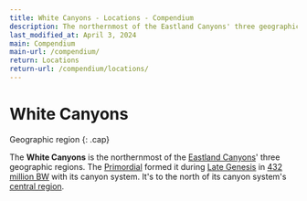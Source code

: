 ```yaml
---
title: White Canyons - Locations - Compendium
description: The northernmost of the Eastland Canyons' three geographic regions
last_modified_at: April 3, 2024
main: Compendium
main-url: /compendium/
return: Locations
return-url: /compendium/locations/
---
```


# White Canyons
Geographic region
{: .cap}

The **White Canyons** is the northernmost of the [Eastland Canyons](/compendium/locations/eastland-canyons/)' three geographic regions. The [Primordial](/compendium/creatures/primordial/) formed it during [Late Genesis](/compendium/events/genesis/#late-genesis) in [432 million BW](/compendium/events/genesis/#432-million-bw) with its canyon system. It's to the north of its canyon system's [central region](/compendium/locations/orange-canyons/).